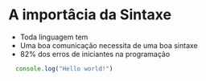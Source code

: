 # A importâcia da Sintaxe

* Toda linguagem tem
* Uma boa comunicação necessita de uma boa sintaxe
* 82% dos erros de iniciantes na programação

```js
  console.log("Hello world!")
```